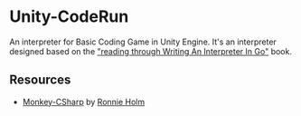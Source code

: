 # Unity-CodeRun
An interpreter for Basic Coding Game in Unity Engine. It's an interpreter designed based on the ["reading through Writing An Interpreter In Go"](https://interpreterbook.com/) book.

## Resources
- [Monkey-CSharp](https://github.com/ronnieholm/Monkey-CSharp) by [Ronnie Holm](https://github.com/ronnieholm)